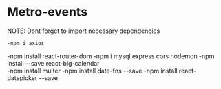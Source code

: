 # Metro-events

NOTE: Dont forget to import necessary dependencies

	-npm i axios
 -npm install react-router-dom
    -npm i mysql express cors nodemon 
	-npm install --save react-big-calendar  
    -npm install multer
    -npm install date-fns --save
	-npm install react-datepicker --save
 
    
    
